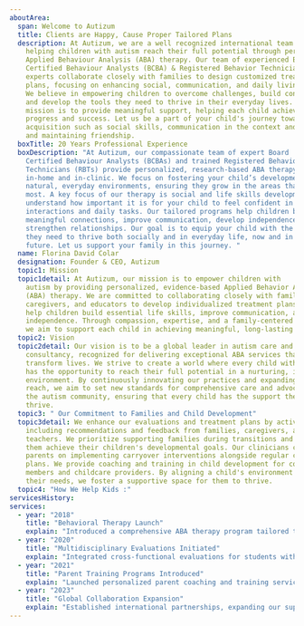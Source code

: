 ```yaml
---
aboutArea:
  span: Welcome to Autizum
  title: Clients are Happy, Cause Proper Tailored Plans
  description: At Autizum, we are a well recognized international team
    helping children with autism reach their full potential through personalized
    Applied Behaviour Analysis (ABA) therapy. Our team of experienced Board
    Certified Behaviour Analysts (BCBA) & Registered Behavior Technicians (RBT)
    experts collaborate closely with families to design customized treatment
    plans, focusing on enhancing social, communication, and daily living skills.
    We believe in empowering children to overcome challenges, build confidence,
    and develop the tools they need to thrive in their everyday lives. Our
    mission is to provide meaningful support, helping each child achieve lasting
    progress and success. Let us be a part of your child's journey toward skill
    acquisition such as social skills, communication in the context and building
    and maintaining friendship.
  boxTitle: 20 Years Professional Experience
  boxDescription: "At Autizum, our compassionate team of expert Board
    Certified Behaviour Analysts (BCBAs) and trained Registered Behaviour
    Technicians (RBTs) provide personalized, research-based ABA therapy both
    in-home and in-clinic. We focus on fostering your child’s development in
    natural, everyday environments, ensuring they grow in the areas that matter
    most. A key focus of our therapy is social and life skills development. We
    understand how important it is for your child to feel confident in social
    interactions and daily tasks. Our tailored programs help children build
    meaningful connections, improve communication, develop independence, and
    strengthen relationships. Our goal is to equip your child with the tools
    they need to thrive both socially and in everyday life, now and in the
    future. Let us support your family in this journey. "
  name: Florina David Colar
  designation: Founder & CEO, Autizum
  topic1: Mission
  topic1detail: At Autizum, our mission is to empower children with
    autism by providing personalized, evidence-based Applied Behavior Analysis
    (ABA) therapy. We are committed to collaborating closely with families,
    caregivers, and educators to develop individualized treatment plans that
    help children build essential life skills, improve communication, and foster
    independence. Through compassion, expertise, and a family-centered approach,
    we aim to support each child in achieving meaningful, long-lasting progress.
  topic2: Vision
  topic2detail: Our vision is to be a global leader in autism care and school
    consultancy, recognized for delivering exceptional ABA services that
    transform lives. We strive to create a world where every child with autism
    has the opportunity to reach their full potential in a nurturing, inclusive
    environment. By continuously innovating our practices and expanding our
    reach, we aim to set new standards for comprehensive care and advocacy in
    the autism community, ensuring that every child has the support they need to
    thrive.
  topic3: " Our Commitment to Families and Child Development"
  topic3detail: We enhance our evaluations and treatment plans by actively
    including recommendations and feedback from families, caregivers, and
    teachers. We prioritize supporting families during transitions and helping
    them achieve their children's developmental goals. Our clinicians coach
    parents on implementing carryover interventions alongside regular care
    plans. We provide coaching and training in child development for community
    members and childcare providers. By aligning a child's environment with
    their needs, we foster a supportive space for them to thrive.
  topic4: "How We Help Kids :"
servicesHistory:
services:
  - year: "2018"
    title: "Behavioral Therapy Launch"
    explain: "Introduced a comprehensive ABA therapy program tailored to individual needs of children with autism."
  - year: "2020"
    title: "Multidisciplinary Evaluations Initiated"
    explain: "Integrated cross-functional evaluations for students with ASD, focusing on behavior, academics, and social development."
  - year: "2021"
    title: "Parent Training Programs Introduced"
    explain: "Launched personalized parent coaching and training services to enhance home-based intervention success."
  - year: "2023"
    title: "Global Collaboration Expansion"
    explain: "Established international partnerships, expanding our support network to multicultural and multilingual families."
---
```

